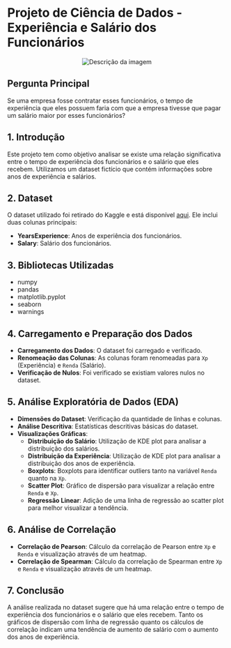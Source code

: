 # Projeto de Ciência de Dados - Experiência e Salário dos Funcionários

<p align="center">
  <img src="https://github.com/sch-paulo/delivery_center_data_analysis/assets/132720763/a8e2b9d2-a87e-4ecb-8870-9ce5d750399a" alt="Descrição da imagem">
</p>

## Pergunta Principal
Se uma empresa fosse contratar esses funcionários, o tempo de experiência que eles possuem faria com que a empresa tivesse que pagar um salário maior por esses funcionários?

## 1. Introdução
Este projeto tem como objetivo analisar se existe uma relação significativa entre o tempo de experiência dos funcionários e o salário que eles recebem. Utilizamos um dataset fictício que contém informações sobre anos de experiência e salários.

## 2. Dataset
O dataset utilizado foi retirado do Kaggle e está disponível [aqui](https://www.kaggle.com/datasets/karthickveerakumar/salary-data-simple-linear-regression/data). Ele inclui duas colunas principais:
- **YearsExperience**: Anos de experiência dos funcionários.
- **Salary**: Salário dos funcionários.

## 3. Bibliotecas Utilizadas
- numpy
- pandas
- matplotlib.pyplot
- seaborn
- warnings

## 4. Carregamento e Preparação dos Dados
- **Carregamento dos Dados**: O dataset foi carregado e verificado.
- **Renomeação das Colunas**: As colunas foram renomeadas para `Xp` (Experiência) e `Renda` (Salário).
- **Verificação de Nulos**: Foi verificado se existiam valores nulos no dataset.

## 5. Análise Exploratória de Dados (EDA)
- **Dimensões do Dataset**: Verificação da quantidade de linhas e colunas.
- **Análise Descritiva**: Estatísticas descritivas básicas do dataset.
- **Visualizações Gráficas**:
  - **Distribuição do Salário**: Utilização de KDE plot para analisar a distribuição dos salários.
  - **Distribuição da Experiência**: Utilização de KDE plot para analisar a distribuição dos anos de experiência.
  - **Boxplots**: Boxplots para identificar outliers tanto na variável `Renda` quanto na `Xp`.
  - **Scatter Plot**: Gráfico de dispersão para visualizar a relação entre `Renda` e `Xp`.
  - **Regressão Linear**: Adição de uma linha de regressão ao scatter plot para melhor visualizar a tendência.

## 6. Análise de Correlação
- **Correlação de Pearson**: Cálculo da correlação de Pearson entre `Xp` e `Renda` e visualização através de um heatmap.
- **Correlação de Spearman**: Cálculo da correlação de Spearman entre `Xp` e `Renda` e visualização através de um heatmap.

## 7. Conclusão
A análise realizada no dataset sugere que há uma relação entre o tempo de experiência dos funcionários e o salário que eles recebem. Tanto os gráficos de dispersão com linha de regressão quanto os cálculos de correlação indicam uma tendência de aumento de salário com o aumento dos anos de experiência.
